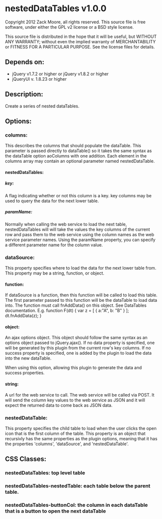 ﻿nestedDataTables v1.0.0
=========================

Copyright 2012 Zack Moore, all rights reserved.
This source file is free software, under either the GPL v2 license or a BSD style license.

This source file is distributed in the hope that it will be useful, but 
WITHOUT ANY WARRANTY; without even the implied warranty of MERCHANTABILITY 
or FITNESS FOR A PARTICULAR PURPOSE. See the license files for details.

## Depends on:
- jQuery v1.7.2 or higher or jQuery v1.8.2 or higher
- jQueryUI v. 1.8.23 or higher

## Description:
Create a series of nested dataTables.

## Options:
###    columns: 
This describes the columns that should populate the dataTable. This parameter is passed directly to dataTable() so it takes the same syntax as the dataTable 
option aoColumns with one addition. Each element in the columns array may contain an optional parameter named nestedDataTable.

####        nestedDataTables: 
#####            key:
A flag indicating whether or not this column is a key. key columns may be used to query the data for the next lower table. 

#####            paramName: 
Normally when calling the web service to load the next table, nestedDataTables will will take the values the key columns of the current row
and pass them to the web service using the column names as the web service parameter names. Using the paramName property, you can specify 
a different parameter name for the column value.

###    dataSource: 
This property specifies where to load the data for the next lower table from.
This property may be a string, function, or object.
        
####        function: 
If dataSource is a function, then this function will be called to load this table. The first parameter passed to this function will be the dataTable to load 
data into. The function must call fnAddData() on this object. See DataTables documentation.
E.g. function F(dt) { var z = [ { a:"A", b: "B" } ]; dt.fnAddData(z); }

####        object: 
An ajax options object. This object should follow the same syntax as an options object passed to jQuery.ajax(). If no data property is specified, one
will be generated by this plugin from the current row's key columns. If no success property is specified, one is added by the plugin to load the data
into the new dataTable.

When using this option, allowing this plugin to generate the data and success properties.

####        string: 
A url for the web service to call. The web service will be called via POST. It will send the column key values to the web service as JSON and
it will expect the returned data to come back as JSON data.

###    nestedDataTable: 
This property specifies the child table to load when the user clicks the open icon that is the first column of the table. This property is an object
that recursivly has the same properties as the plugin options, meaning that it has the properties 'columns', 'dataSource', and 'nestedDataTable'.

## CSS Classes:
###    nestedDataTables: top level table

###    nestedDataTables-nestedTable: each table below the parent table.

###    nestedDataTables-buttonCol: the column in each dataTable that is a button to open the next dataTable
